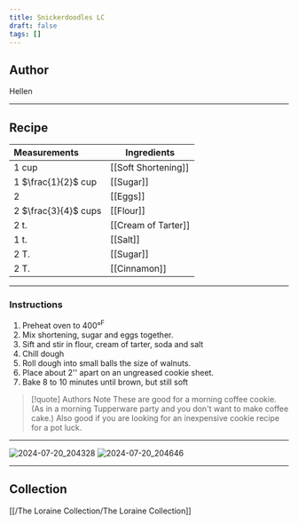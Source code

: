 ```yaml
---
title: Snickerdoodles LC
draft: false
tags: []
---
```

## Author
Hellen
___
## Recipe

| Measurements         | Ingredients         |
| :------------------- | ------------------- |
| 1 cup                | [[Soft Shortening]] |
| 1 $\frac{1}{2}$ cup  | [[Sugar]]           |
| 2                    | [[Eggs]]            |
| 2 $\frac{3}{4}$ cups | [[Flour]]           |
| 2 t.                 | [[Cream of Tarter]] |
| 1 t.                 | [[Salt]]            |
| 2 T.                 | [[Sugar]]           |
| 2 T.                 | [[Cinnamon]]        |
___
### Instructions
1. Preheat oven to 400°$^{\text{F}}$
2. Mix shortening, sugar and eggs together.
3. Sift and stir in flour, cream of tarter, soda and salt
4. Chill dough
5. Roll dough into small balls the size of walnuts.
6. Place about 2'' apart on an ungreased cookie sheet.
7. Bake 8 to 10 minutes until brown, but still soft

>[!quote] Authors Note
>These are good for a morning coffee cookie. (As in a morning Tupperware party and you don't want to make coffee cake.) Also good if you are looking for an inexpensive cookie recipe for a pot luck.

___
![2024-07-20_204328](/The%20Loraine%20Collection/Desserts/Assets/BusinessCard_2024-07-20_204328.jpg)
![2024-07-20_204646](/The%20Loraine%20Collection/Desserts/Assets/Handwritten_2024-07-20_204646.jpg)
___
## Collection
[[/The Loraine Collection/The Loraine Collection]]